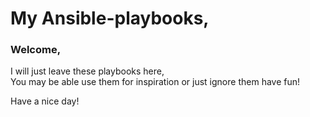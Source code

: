 # My Ansible-playbooks,

### Welcome,
I will just leave these playbooks here, <br/>
You may be able use them for inspiration or just ignore them have fun!
<br/>

Have a nice day!
